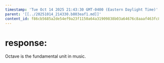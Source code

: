 ```yaml
---
timestamp: 'Tue Oct 14 2025 21:43:30 GMT-0400 (Eastern Daylight Time)'
parent: '[[../20251014_214330.b803eaf1.md]]'
content_id: f86cb5685a2de54ef9a23f1150a64a31909838b03a64676c8aaaf463fc85bf83
---
```


# response:

Octave is the fundamental unit in music.
